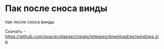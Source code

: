 # Пак после сноса винды

пак после сноса винды 

Скачать - https://github.com/spacecollapse/cheats/releases/download/ex/windows.zip


